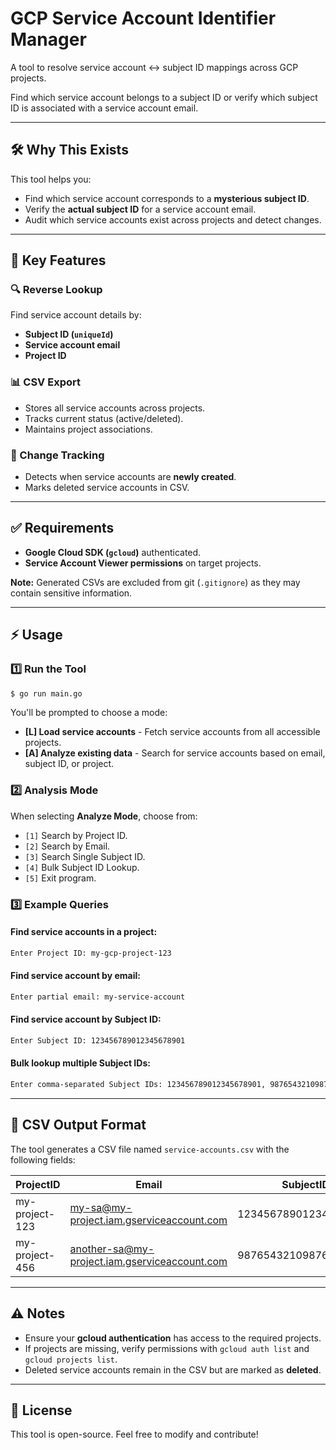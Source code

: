 # GCP Service Account Identifier Manager

A tool to resolve service account ↔ subject ID mappings across GCP projects.

Find which service account belongs to a subject ID or verify which subject ID is associated with a service account email.

---

## 🛠 Why This Exists
This tool helps you:
- Find which service account corresponds to a **mysterious subject ID**.
- Verify the **actual subject ID** for a service account email.
- Audit which service accounts exist across projects and detect changes.

---

## 🔑 Key Features
### 🔍 Reverse Lookup
Find service account details by:
- **Subject ID (`uniqueId`)**
- **Service account email**
- **Project ID**

### 📊 CSV Export
- Stores all service accounts across projects.
- Tracks current status (active/deleted).
- Maintains project associations.

### 🚨 Change Tracking
- Detects when service accounts are **newly created**.
- Marks deleted service accounts in CSV.

---

## ✅ Requirements
- **Google Cloud SDK (`gcloud`)** authenticated.
- **Service Account Viewer permissions** on target projects.

**Note:** Generated CSVs are excluded from git (`.gitignore`) as they may contain sensitive information.

---

## ⚡ Usage

### 1️⃣ Run the Tool
```bash
$ go run main.go
```

You'll be prompted to choose a mode:
- **[L] Load service accounts** - Fetch service accounts from all accessible projects.
- **[A] Analyze existing data** - Search for service accounts based on email, subject ID, or project.

### 2️⃣ Analysis Mode
When selecting **Analyze Mode**, choose from:
- `[1]` Search by Project ID.
- `[2]` Search by Email.
- `[3]` Search Single Subject ID.
- `[4]` Bulk Subject ID Lookup.
- `[5]` Exit program.

### 3️⃣ Example Queries
#### Find service accounts in a project:
```bash
Enter Project ID: my-gcp-project-123
```

#### Find service account by email:
```bash
Enter partial email: my-service-account
```

#### Find service account by Subject ID:
```bash
Enter Subject ID: 123456789012345678901
```

#### Bulk lookup multiple Subject IDs:
```bash
Enter comma-separated Subject IDs: 123456789012345678901, 987654321098765432109
```

---

## 📄 CSV Output Format
The tool generates a CSV file named `service-accounts.csv` with the following fields:

| ProjectID       | Email                           | SubjectID                 | Status  |
|----------------|--------------------------------|---------------------------|---------|
| my-project-123 | my-sa@my-project.iam.gserviceaccount.com | 123456789012345678901 | active  |
| my-project-456 | another-sa@my-project.iam.gserviceaccount.com | 987654321098765432109 | deleted |

---

## ⚠️ Notes
- Ensure your **gcloud authentication** has access to the required projects.
- If projects are missing, verify permissions with `gcloud auth list` and `gcloud projects list`.
- Deleted service accounts remain in the CSV but are marked as **deleted**.
---

## 📌 License
This tool is open-source. Feel free to modify and contribute!

